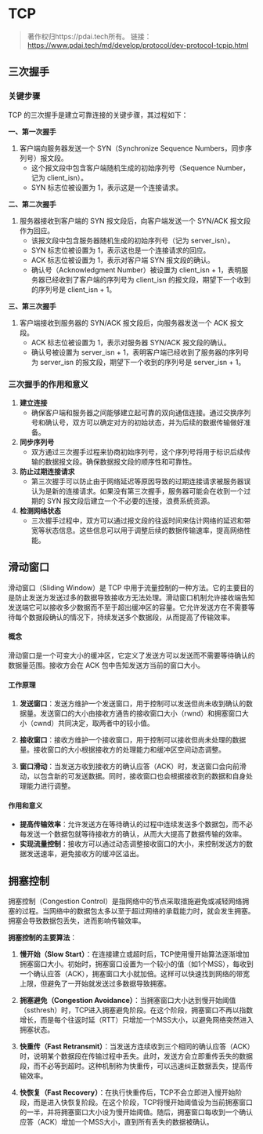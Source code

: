 # TCP

> 著作权归https://pdai.tech所有。 链接：https://www.pdai.tech/md/develop/protocol/dev-protocol-tcpip.html

## 三次握手

### 关键步骤

TCP 的三次握手是建立可靠连接的关键步骤，其过程如下：

**一、第一次握手**

1. 客户端向服务器发送一个 SYN（Synchronize Sequence Numbers，同步序列号）报文段。
   - 这个报文段中包含客户端随机生成的初始序列号（Sequence Number，记为 client_isn）。
   - SYN 标志位被设置为 1，表示这是一个连接请求。

**二、第二次握手**

1. 服务器接收到客户端的 SYN 报文段后，向客户端发送一个 SYN/ACK 报文段作为回应。
   - 该报文段中包含服务器随机生成的初始序列号（记为 server_isn）。
   - SYN 标志位被设置为 1，表示这也是一个连接请求的回应。
   - ACK 标志位被设置为 1，表示对客户端 SYN 报文段的确认。
   - 确认号（Acknowledgment Number）被设置为 client_isn + 1，表明服务器已经收到了客户端的序列号为 client_isn 的报文段，期望下一个收到的序列号是 client_isn + 1。

**三、第三次握手**

1. 客户端接收到服务器的 SYN/ACK 报文段后，向服务器发送一个 ACK 报文段。
   - ACK 标志位被设置为 1，表示对服务器 SYN/ACK 报文段的确认。
   - 确认号被设置为 server_isn + 1，表明客户端已经收到了服务器的序列号为 server_isn 的报文段，期望下一个收到的序列号是 server_isn + 1。

### 三次握手的作用和意义

1. **建立连接**
   - 确保客户端和服务器之间能够建立起可靠的双向通信连接。通过交换序列号和确认号，双方可以确定对方的初始状态，并为后续的数据传输做好准备。
2. **同步序列号**
   - 双方通过三次握手过程来协商初始序列号，这个序列号将用于标识后续传输的数据报文段。确保数据报文段的顺序性和可靠性。
3. **防止过期连接请求**
   - 第三次握手可以防止由于网络延迟等原因导致的过期连接请求被服务器误认为是新的连接请求。如果没有第三次握手，服务器可能会在收到一个过期的 SYN 报文段后建立一个不必要的连接，浪费系统资源。
4. **检测网络状态**
   - 三次握手过程中，双方可以通过报文段的往返时间来估计网络的延迟和带宽等状态信息。这些信息可以用于调整后续的数据传输速率，提高网络性能。





## 滑动窗口

滑动窗口（Sliding Window）是 TCP 中用于流量控制的一种方法。它的主要目的是防止发送方发送过多的数据导致接收方无法处理。滑动窗口机制允许接收端告知发送端它可以接收多少数据而不至于超出缓冲区的容量。它允许发送方在不需要等待每个数据段确认的情况下，持续发送多个数据段，从而提高了传输效率。

#### 概念

滑动窗口是一个可变大小的缓冲区，它定义了发送方可以发送而不需要等待确认的数据量范围。接收方会在 ACK 包中告知发送方当前的窗口大小。

#### 工作原理

1. **发送窗口**：发送方维护一个发送窗口，用于控制可以发送但尚未收到确认的数据量。发送窗口的大小由接收方通告的接收窗口大小（rwnd）和拥塞窗口大小（cwnd）共同决定，取两者中的较小值。

2. **接收窗口**：接收方维护一个接收窗口，用于控制可以接收但尚未处理的数据量。接收窗口的大小根据接收方的处理能力和缓冲区空间动态调整。

3. **窗口滑动**：当发送方收到接收方的确认应答（ACK）时，发送窗口会向前滑动，以包含新的可发送数据。同时，接收窗口也会根据接收到的数据和自身处理能力进行调整。

#### 作用和意义

- **提高传输效率**：允许发送方在等待确认的过程中连续发送多个数据包，而不必每发送一个数据包就等待接收方的确认，从而大大提高了数据传输的效率。
- **实现流量控制**：接收方可以通过动态调整接收窗口的大小，来控制发送方的数据发送速率，避免接收方的缓冲区溢出。



## 拥塞控制

拥塞控制（Congestion Control）是指网络中的节点采取措施避免或减轻网络拥塞的过程。当网络中的数据包太多以至于超过网络的承载能力时，就会发生拥塞。拥塞会导致数据包丢失，进而影响传输效率。

**拥塞控制的主要算法**：

1. **慢开始（Slow Start）**：在连接建立或超时后，TCP使用慢开始算法逐渐增加拥塞窗口大小。初始时，拥塞窗口设置为一个较小的值（如1个MSS），每收到一个确认应答（ACK），拥塞窗口大小就加倍。这样可以快速找到网络的带宽上限，但避免了一开始就发送过多数据导致拥塞。

2. **拥塞避免（Congestion Avoidance）**：当拥塞窗口大小达到慢开始阈值（ssthresh）时，TCP进入拥塞避免阶段。在这个阶段，拥塞窗口不再以指数增长，而是每个往返时延（RTT）只增加一个MSS大小，以避免网络突然进入拥塞状态。

3. **快重传（Fast Retransmit）**：当发送方连续收到三个相同的确认应答（ACK）时，说明某个数据段在传输过程中丢失。此时，发送方会立即重传丢失的数据段，而不必等到超时。这种机制称为快重传，可以迅速纠正数据丢失，提高传输效率。

4. **快恢复（Fast Recovery）**：在执行快重传后，TCP不会立即进入慢开始阶段，而是进入快恢复阶段。在这个阶段，TCP将慢开始阈值设为当前拥塞窗口的一半，并将拥塞窗口大小设为慢开始阈值。随后，拥塞窗口每收到一个确认应答（ACK）增加一个MSS大小，直到所有丢失的数据被确认。


